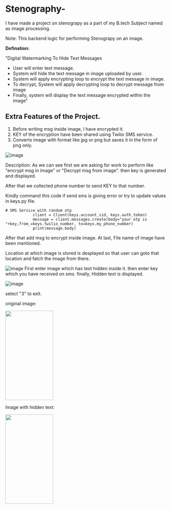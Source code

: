 # Stenography-
I have made a project on stenograpy as a part of my B.tech Subject named as image processing.

Note: This backend logic for performing Stenograpy on an image. 

**Defination:**

"Digital Watermarking To Hide Text Messages

* User will enter text message.
* System will hide the text message in image uploaded by user.
* System will apply encrypting loop to encrypt the text message in image.
* To decrypt, System will apply decrypting loop to decrypt message from image
* Finally, system will display the text message encrypted within the image"

## Extra Features of the Project.

1. Before writing msg inside image, I have encrypted it. 
2. KEY of the encryption have been shared  using Twilio SMS service.
3. Converts image with format like jpg or png but saves it in the form of png only.

![image](https://user-images.githubusercontent.com/78425418/219710646-8ca4e919-518d-4881-b0f6-6ab8b05a1a6d.png)

Description:
As we can see first we are asking for work to perform like "encrypt msg in image" or "Decrypt msg from image". then key is generated and displayed.

After that we collected phone number to send KEY to that number.

Kindly command this code if send sms is giving error or try to update values in keys.py file.

```
# SMS Service with random otp
			client = Client(keys.account_sid, keys.auth_token)
			message = client.messages.create(body="your otp is "+key,from_=keys.twilio_number, to=keys.my_phone_number)
			print(message.body)
```

After that add msg to encrypt inside image. At last, File name of image have been mentioned.

Location at which image is stored is desplayed so that user can goto that location and fatch the image from there.

![image](https://user-images.githubusercontent.com/78425418/219714192-40022078-87f5-45d8-9796-e757fbb8e5f1.png)
First enter image which has text hidden inside it.
then enter key which you have received on sms.
finally, Hidden text is displayed.

![image](https://user-images.githubusercontent.com/78425418/219715011-52333e47-af21-4e85-8c85-3ec7cabd0c1e.png)

select "3" to exit.

original image:

<img src="https://user-images.githubusercontent.com/78425418/219715391-3297a160-b9cc-4860-8d4c-7128514885e5.png" width="150" height="280">

Image with hidden text:

<img src="https://user-images.githubusercontent.com/78425418/219715680-d76fb001-a241-47e4-8811-7232301042cf.png" width="150" height="280">

